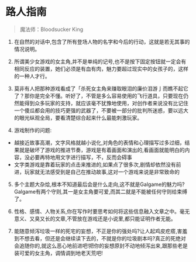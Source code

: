 # 路人指南

> 魔法师：Bloodsucker King

1. 在自然的对话中,包含了所有登场人物的名字和今后的行动，这就是若无其事的情况说明。

2. 所谓美少女游戏的女主角,并不是单纯的记号,也不是按下固定按钮就一定会有相同反应的装置，她们必须是有血有肉，魅力要超过现实中的女孩子的，这样的一种人才行。

3. 莫非有人把那种游戏看成了「杀死女主角来赚取眼泪的廉价泪游亅而瞧不起它了？那你是完全不懂。听好了，不管是多么容易使用的飞行道具，只要现在仍然能得到众多玩家的支持，就应该毫不犹豫地使用，对创作者来说没有比记住一个傻瓜都会用的技巧更强的武器了，不要被一部分的批判所迷惑，要以远大的眼光纵观全局，要看清楚综合起来什么最能刺激玩家。

4. 游戏制作的问题:
-  越接近故事高潮，文字风格就越小说化,对角色的表情和心理描写过多过细，结果就是破坏了游戏的推进节奏，游戏是有着画面和演出的,看画面就能明白的内容，没必要再特地用文字进行描写，不，反而会碍事
-  文字类游戏是靠着玩家的点击来推进的,如果点了很多次,剧情却依然没有前进，玩家就无法感受到是自己在推动故事,这对一个游戏来说是非常致命的

5. 多个主题大杂烩,根本不知道最后会是什么走向,这不就是Galgame的魅力吗?Galgame有两个守则,其一是女主角要可爱,而其二就是不能被任何守则给束缚了。

6. 性格、感情、人物关系,你在写作时要思考如何将这些信息融入文章之中。毫无意义、又臭又长的文章,不管放在游戏还是小说里,都只能证明作者无能。

7. 能随意倾泻垃圾一样的死宅的妄想，不正是你的强处吗?让人起鸡皮疙瘩,害羞到不想去看，但还是会继续读下去的，不就是你的垃圾剧本吗?真正的死绝对会追随你的,就这么恶心地前进吧!把你的妄想原封不动地倾泻出来,跟那些老是装可爱的女主角，调情调到地老天荒吧!
